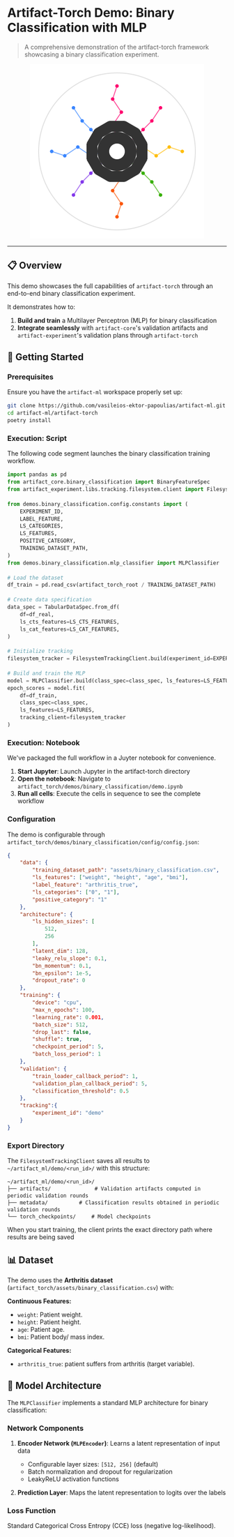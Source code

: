# Artifact-Torch Demo: Binary Classification with MLP

> A comprehensive demonstration of the artifact-torch framework showcasing a binary classification experiment.

<p align="center">
  <img src="../../assets/artifact_ml_logo.svg" width="400" alt="Artifact-ML Logo">
</p>

---

## 📋 Overview

This demo showcases the full capabilities of `artifact-torch` through an end-to-end binary classification experiment.

It demonstrates how to:

1. **Build and train** a Multilayer Perceptron (MLP) for binary classification
2. **Integrate seamlessly** with `artifact-core`'s validation artifacts and `artifact-experiment`'s validation plans through `artifact-torch`

## 🚀 Getting Started

### Prerequisites

Ensure you have the `artifact-ml` workspace properly set up:

```bash
git clone https://github.com/vasileios-ektor-papoulias/artifact-ml.git
cd artifact-ml/artifact-torch
poetry install
```

### Execution: Script

The following code segment launches the binary classification training workflow.

```python
import pandas as pd
from artifact_core.binary_classification import BinaryFeatureSpec
from artifact_experiment.libs.tracking.filesystem.client import FilesystemTrackingClient

from demos.binary_classification.config.constants import (
    EXPERIMENT_ID,
    LABEL_FEATURE,
    LS_CATEGORIES,
    LS_FEATURES,
    POSITIVE_CATEGORY,
    TRAINING_DATASET_PATH,
)
from demos.binary_classification.mlp_classifier import MLPClassifier

# Load the dataset
df_train = pd.read_csv(artifact_torch_root / TRAINING_DATASET_PATH)

# Create data specification
data_spec = TabularDataSpec.from_df(
    df=df_real,
    ls_cts_features=LS_CTS_FEATURES,
    ls_cat_features=LS_CAT_FEATURES,
)

# Initialize tracking
filesystem_tracker = FilesystemTrackingClient.build(experiment_id=EXPERIMENT_ID)

# Build and train the MLP
model = MLPClassifier.build(class_spec=class_spec, ls_features=LS_FEATURES)
epoch_scores = model.fit(
    df=df_train,
    class_spec=class_spec,
    ls_features=LS_FEATURES,
    tracking_client=filesystem_tracker
)
```

### Execution: Notebook

We've packaged the full workflow in a Juyter notebook for convenience.

1. **Start Jupyter**: Launch Jupyter in the artifact-torch directory
2. **Open the notebook**: Navigate to `artifact_torch/demos/binary_classification/demo.ipynb`
3. **Run all cells**: Execute the cells in sequence to see the complete workflow

### Configuration

The demo is configurable through `artifact_torch/demos/binary_classification/config/config.json`:

```json
{
    "data": {
        "training_dataset_path": "assets/binary_classification.csv",
        "ls_features": ["weight", "height", "age", "bmi"],
        "label_feature": "arthritis_true",
        "ls_categories": ["0", "1"],
        "positive_category": "1"
    },
    "architecture": {
        "ls_hidden_sizes": [
            512,
            256
        ],
        "latent_dim": 128,
        "leaky_relu_slope": 0.1,
        "bn_momentum": 0.1,
        "bn_epsilon": 1e-5,
        "dropout_rate": 0
    },
    "training": {
        "device": "cpu",
        "max_n_epochs": 100,
        "learning_rate": 0.001,
        "batch_size": 512,
        "drop_last": false,
        "shuffle": true,
        "checkpoint_period": 5,
        "batch_loss_period": 1
    },
    "validation": {
        "train_loader_callback_period": 1,
        "validation_plan_callback_period": 5,
        "classification_threshold": 0.5
    },
    "tracking":{
        "experiment_id": "demo"
    }
}
```

### Export Directory

The `FilesystemTrackingClient` saves all results to `~/artifact_ml/demo/<run_id>/` with this structure:

```
~/artifact_ml/demo/<run_id>/
├── artifacts/              # Validation artifacts computed in periodic validation rounds 
├── metadata/          # Classification results obtained in periodic validation rounds 
└── torch_checkpoints/     # Model checkpoints
```

When you start training, the client prints the exact directory path where results are being saved

## 📊 Dataset

The demo uses the **Arthritis dataset** (`artifact_torch/assets/binary_classification.csv`) with:

**Continuous Features:**
- `weight`: Patient weight.
- `height`: Patient height.
- `age`: Patient age.
- `bmi`: Patient body/ mass index.

**Categorical Features:**
- `arthritis_true`: patient suffers from arthritis (target variable).

## 🎯 Model Architecture

The `MLPClassifier` implements a standard MLP architecture for binary classification:

### Network Components

1. **Encoder Network (`MLPEncoder`)**: Learns a latent representation of input data
   - Configurable layer sizes: `[512, 256]` (default)
   - Batch normalization and dropout for regularization
   - LeakyReLU activation functions

2. **Prediction Layer**: Maps the latent representation to logits over the labels

### Loss Function

Standard Categorical Cross Entropy (CCE) loss (negative log-likelihood).